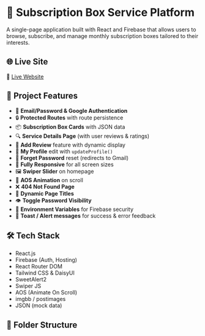 # 🎁 Subscription Box Service Platform

A single-page application built with React and Firebase that allows users to browse, subscribe, and manage monthly subscription boxes tailored to their interests.

## 🌐 Live Site

🔗 [Live Website](https://your-live-site-link.com)

## 📌 Project Features

- 🔐 **Email/Password & Google Authentication**
- 🔒 **Protected Routes** with route persistence
- 📦 **Subscription Box Cards** with JSON data
- 🔍 **Service Details Page** (with user reviews & ratings)
- 💬 **Add Review** feature with dynamic display
- 👤 **My Profile** edit with `updateProfile()`
- 🔑 **Forget Password** reset (redirects to Gmail)
- 📱 **Fully Responsive** for all screen sizes
- 🖼️ **Swiper Slider** on homepage
- 🔄 **AOS Animation** on scroll
- ❌ **404 Not Found Page**
- 🧭 **Dynamic Page Titles**
- 👁️ **Toggle Password Visibility**
- 🍃 **Environment Variables** for Firebase security
- 💬 **Toast / Alert messages** for success & error feedback

## 🛠 Tech Stack

- React.js
- Firebase (Auth, Hosting)
- React Router DOM
- Tailwind CSS & DaisyUI
- SweetAlert2
- Swiper JS
- AOS (Animate On Scroll)
- imgbb / postimages
- JSON (mock data)

## 📁 Folder Structure


